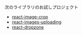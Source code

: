 次のライブラリのお試しプロジェクト

- [react-image-crop](https://github.com/DominicTobias/react-image-crop)
- [react-images-uploading](https://github.com/vutoan266/react-images-uploading)
- [react-dropzone](https://github.com/react-dropzone/react-dropzone)
